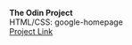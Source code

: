 <b>The Odin Project</b> <br>
HTML/CSS: google-homepage <br>
<a href="http://www.theodinproject.com/web-development-101/html-css"> Project Link </a>
